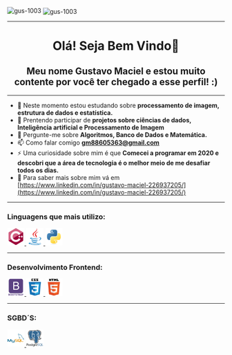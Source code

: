 <p><img align="left" src="https://github-readme-stats.vercel.app/api/top-langs?username=gus-1003&show_icons=true&locale=en&layout=compact" alt="gus-1003" /></p>

<p>&nbsp;<img align="center" src="https://github-readme-stats.vercel.app/api?username=gus-1003&show_icons=true&locale=en" alt="gus-1003" /></p>

<hr>
<h1 align="center">Olá! Seja Bem Vindo👋 </h1>
<h2 align="center">Meu nome Gustavo Maciel e estou muito contente por você ter chegado a esse perfil! :) </h2>
<hr>
<p align="left">

- 🌱 Neste momento estou estudando sobre **processamento de imagem, estrutura de dados e estatística.**
- 👯 Prentendo participar de  **projetos sobre ciências de dados, Inteligência artificial e Processamento de Imagem**
- 💬 Pergunte-me sobre **Algoritmos, Banco de Dados e Matemática.**
- 📫 Como falar comigo **gm88605363@gmail.com**
- ⚡ Uma curiosidade sobre mim é que **Comecei a programar em 2020 e descobri que a área de tecnologia é o melhor meio de me desafiar todos os dias.**
- 📄 Para saber mais sobre mim vá em [https://www.linkedin.com/in/gustavo-maciel-226937205/](https://www.linkedin.com/in/gustavo-maciel-226937205/)
  
<hr>
<h3 align="left">Linguagens que mais utilizo:</h3>
<a href="https://www.w3schools.com/cpp/" target="_blank"> <img src="https://raw.githubusercontent.com/devicons/devicon/master/icons/cplusplus/cplusplus-original.svg" alt="cplusplus" width="40" height="40"/> </a> <a href="https://www.java.com" target="_blank"> <img src="https://raw.githubusercontent.com/devicons/devicon/master/icons/java/java-original.svg" alt="java" width="40" height="40"/> </a> <a href="https://www.python.org" target="_blank"> <img src="https://raw.githubusercontent.com/devicons/devicon/master/icons/python/python-original.svg" alt="python" width="40" height="40"/> </a> 

<hr>
<h3 align="left"> Desenvolvimento Frontend:</h3>
    <p align="left"> <a href="https://getbootstrap.com" target="_blank"> <img src="https://raw.githubusercontent.com/devicons/devicon/master/icons/bootstrap/bootstrap-plain-wordmark.svg" alt="bootstrap" width="40" height="40"/> </a> <a href="https://www.w3schools.com/css/" target="_blank"> <img src="https://raw.githubusercontent.com/devicons/devicon/master/icons/css3/css3-original-wordmark.svg" alt="css3" width="40" height="40"/> </a> <a href="https://www.w3.org/html/" target="_blank"> <img src="https://raw.githubusercontent.com/devicons/devicon/master/icons/html5/html5-original-wordmark.svg" alt="html5" width="40" height="40"/> </a>
  
<hr>
<h3 align="left"> SGBD´S:</h3>
  <p align="left"> 
    <a href="https://www.mysql.com/" target="_blank"> <img src="https://raw.githubusercontent.com/devicons/devicon/master/icons/mysql/mysql-original-wordmark.svg" alt="mysql" width="40" height="40"/> </a>
    <a href="https://www.postgresql.org" target="_blank"> <img src="https://raw.githubusercontent.com/devicons/devicon/master/icons/postgresql/postgresql-original-wordmark.svg" alt="postgresql" width="40" height="40"/> </a> 
</p>

